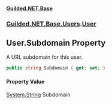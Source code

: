 
#### [Guilded.NET.Base](index 'index')
### [Guilded.NET.Base.Users](index#Guilded_NET_Base_Users 'Guilded.NET.Base.Users').[User](User 'Guilded.NET.Base.Users.User')
## User.Subdomain Property
A URL subdomain for this user.  
```csharp
public string Subdomain { get; set; }
```

#### Property Value
[System.String](https://docs.microsoft.com/en-us/dotnet/api/System.String 'System.String')
Subdomain
